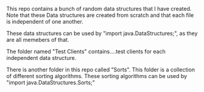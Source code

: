 This repo contains a bunch of random data structures that I have created.
Note that these Data structures are created from scratch and that each file
is independent of one another.

These data structures can be used by "import java.DataStructures;", as they are all memebers of that.

The folder named "Test Clients" contains....test clients for each independent data structure.

There is another folder in this repo called "Sorts".
This folder is a collection of different sorting algorithms.
These sorting algorithms can be used by "import java.DataStructures.Sorts;"
